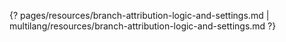 {? pages/resources/branch-attribution-logic-and-settings.md | multilang/resources/branch-attribution-logic-and-settings.md ?}

